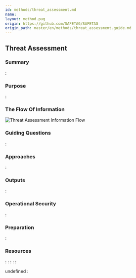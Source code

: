 ```yaml
---
id: methods/threat_assessment.md
name: 
layout: method.pug
origin: https://github.com/SAFETAG/SAFETAG
origin_path: master/en/methods/threat_assessment.guide.md
---
```

## Threat Assessment

### Summary
:[](../methods/threat_assessment/summary.md)
### Purpose
:[](../methods/threat_assessment/purpose.md)
### The Flow Of Information
![Threat Assessment Information Flow](images/info_flows/threat_assessment.svg)

### Guiding Questions
:[](../methods/threat_assessment/guiding_questions.md)
### Approaches
:[](../methods/threat_assessment/approaches.md)
### Outputs
:[](../methods/threat_assessment/output.md)
### Operational Security
:[](../methods/threat_assessment/operational_security.md)
### Preparation
:[](../methods/threat_assessment/preparation.md)



### Resources
<div class="greybox">

:[](../references/threat_activities.md)
:[](../references/threat_assessment.md)
:[](../references/threat_by_focus_area.md)
:[](../references/threat_by_method.md)
:[](../references/threat_by_region.md)
</div>



undefined
:[](../references/footnotes.md)
